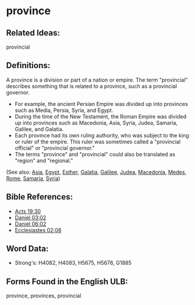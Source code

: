 # province

## Related Ideas:

provincial

## Definitions:

A province is a division or part of a nation or empire. The term "provincial" describes something that is related to a province, such as a provincial governor.

* For example, the ancient Persian Empire was divided up into provinces such as Media, Persia, Syria, and Egypt.
* During the time of the New Testament, the Roman Empire was divided up into provinces such as Macedonia, Asia, Syria, Judea, Samaria, Galilee, and Galatia.
* Each province had its own ruling authority, who was subject to the king or ruler of the empire. This ruler was sometimes called a "provincial official" or "provincial governor."
* The terms "province" and "provincial" could also be translated as "region" and "regional."

(See also: [Asia](../names/asia.md), [Egypt](../names/egypt.md), [Esther](../names/esther.md), [Galatia](../names/galatia.md), [Galilee](../names/galilee.md), [Judea](../names/judea.md), [Macedonia](../names/macedonia.md), [Medes](../names/mede.md), [Rome](../names/rome.md), [Samaria](../names/samaria.md), [Syria](../names/syria.md))

## Bible References:

* [Acts 19:30](rc://en/tn/help/act/19/30)
* [Daniel 03:02](rc://en/tn/help/dan/03/02)
* [Daniel 06:02](rc://en/tn/help/dan/06/02)
* [Ecclesiastes 02:08](rc://en/tn/help/ecc/02/08)

## Word Data:

* Strong's: H4082, H4083, H5675, H5676, G1885

## Forms Found in the English ULB:

province, provinces, provincial
